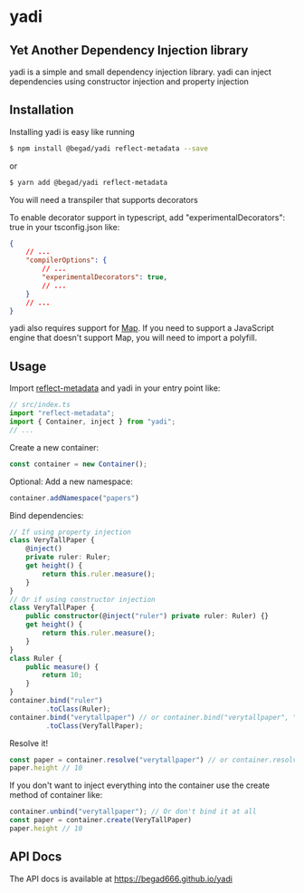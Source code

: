 # yadi
## Yet Another Dependency Injection library
yadi is a simple and small dependency injection library.
yadi can inject dependencies using constructor injection and property injection
## Installation
Installing yadi is easy like running
```bash
$ npm install @begad/yadi reflect-metadata --save
```
or
```bash
$ yarn add @begad/yadi reflect-metadata
```
You will need a transpiler that supports decorators

To enable decorator support in typescript, add "experimentalDecorators": true in your tsconfig.json like:
```json
{
	// ...
	"compilerOptions": {
		// ...
		"experimentalDecorators": true,
		// ...
	}
	// ...
}
```
yadi also requires support for [Map](https://developer.mozilla.org/en/docs/Web/JavaScript/Reference/Global_Objects/Map). If you need to support a JavaScript engine that doesn't support Map, you will need to import a polyfill.
## Usage
Import [reflect-metadata](https://github.com/rbuckton/reflect-metadata) and yadi in your entry point like:
```ts
// src/index.ts
import "reflect-metadata";
import { Container, inject } from "yadi";
// ...
```
Create a new container:
```ts
const container = new Container();
```
Optional: Add a new namespace:
```ts
container.addNamespace("papers")
```
Bind dependencies:
```ts
// If using property injection
class VeryTallPaper {
	@inject()
	private ruler: Ruler;
	get height() {
		return this.ruler.measure();
	}
}
// Or if using constructor injection
class VeryTallPaper {
	public constructor(@inject("ruler") private ruler: Ruler) {}
	get height() {
		return this.ruler.measure();
	}
}
class Ruler {
	public measure() {
		return 10;
	}
}
container.bind("ruler")
		 .toClass(Ruler);
container.bind("verytallpaper") // or container.bind("verytallpaper", "papers") if using namespaces
		 .toClass(VeryTallPaper);
```
Resolve it!
```ts
const paper = container.resolve("verytallpaper") // or container.resolve("papers:verytallpaper") if using namespaces
paper.height // 10
```
If you don't want to inject everything into the container use the create method of container like:
```ts
container.unbind("verytallpaper"); // Or don't bind it at all
const paper = container.create(VeryTallPaper)
paper.height // 10
```
## API Docs
The API docs is available at https://begad666.github.io/yadi
